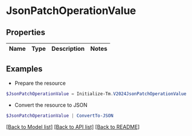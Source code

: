 # JsonPatchOperationValue
## Properties

Name | Type | Description | Notes
------------ | ------------- | ------------- | -------------

## Examples

- Prepare the resource
```powershell
$JsonPatchOperationValue = Initialize-Tm.V2024JsonPatchOperationValue 
```

- Convert the resource to JSON
```powershell
$JsonPatchOperationValue | ConvertTo-JSON
```

[[Back to Model list]](../README.md#documentation-for-models) [[Back to API list]](../README.md#documentation-for-api-endpoints) [[Back to README]](../README.md)

